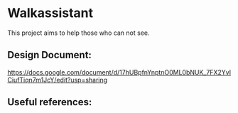 # Walkassistant

This project aims to help those who can not see.

## Design Document:
https://docs.google.com/document/d/17hUBpfnYnptnO0ML0bNUK_7FX2YvICiufTiqn7m1JcY/edit?usp=sharing

## Useful references:

